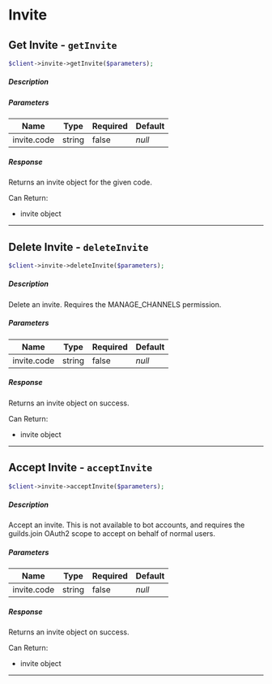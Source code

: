 # Invite

## Get Invite - `getInvite`

```php
$client->invite->getInvite($parameters);
```
##### Description



##### Parameters


Name | Type | Required | Default
--- | --- | --- | ---
invite.code | string | false | *null*

##### Response

Returns an invite object for the given code.

Can Return:
* invite object



---

## Delete Invite - `deleteInvite`

```php
$client->invite->deleteInvite($parameters);
```
##### Description

Delete an invite. Requires the MANAGE_CHANNELS permission.

##### Parameters


Name | Type | Required | Default
--- | --- | --- | ---
invite.code | string | false | *null*

##### Response

Returns an invite object on success.

Can Return:
* invite object



---

## Accept Invite - `acceptInvite`

```php
$client->invite->acceptInvite($parameters);
```
##### Description

Accept an invite. This is not available to bot accounts, and requires the guilds.join OAuth2 scope to accept on behalf of normal users.

##### Parameters


Name | Type | Required | Default
--- | --- | --- | ---
invite.code | string | false | *null*

##### Response

Returns an invite object on success.

Can Return:
* invite object



---

